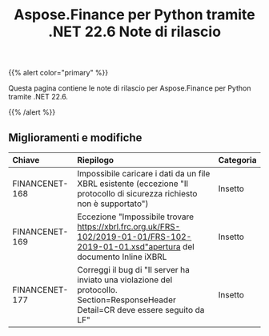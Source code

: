 ﻿---
title: Aspose.Finance per Python tramite .NET 22.6 Note di rilascio
type: docs
weight: 30
url: /it/python-net/aspose-finance-for-python-via-net-22-6-release-notes/
---
{{% alert color="primary" %}}

Questa pagina contiene le note di rilascio per Aspose.Finance per Python tramite .NET 22.6.

{{% /alert %}}

## **Miglioramenti e modifiche**

|**Chiave**|**Riepilogo**|**Categoria**|
|:- |:- |:- |
|FINANCENET-168| Impossibile caricare i dati da un file XBRL esistente (eccezione "Il protocollo di sicurezza richiesto non è supportato")|Insetto|
|FINANCENET-169|Eccezione "Impossibile trovare https://xbrl.frc.org.uk/FRS-102/2019-01-01/FRS-102-2019-01-01.xsd"apertura del documento Inline iXBRL|Insetto|
|FINANCENET-177| Correggi il bug di "Il server ha inviato una violazione del protocollo. Section=ResponseHeader Detail=CR deve essere seguito da LF"|Insetto|

